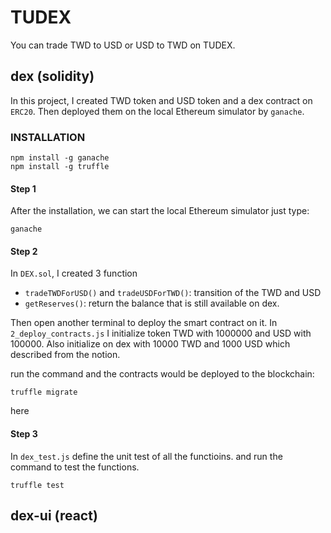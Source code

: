 # TUDEX
You can trade TWD to USD or USD to TWD on TUDEX.

## dex (solidity)

In this project, I created TWD token and USD token and a dex contract on `ERC20`.
Then deployed them on the local Ethereum simulator by `ganache`.

### INSTALLATION
```
npm install -g ganache
npm install -g truffle
```

#### Step 1
After the installation, we can start the local Ethereum simulator just type:
```
ganache
```

#### Step 2

In `DEX.sol`, I created 3 function
* `tradeTWDForUSD()` and `tradeUSDForTWD()`: transition of the TWD and USD
* `getReserves()`: return the balance that is still available on dex.

Then open another terminal to deploy the smart contract on it.
In `2_deploy_contracts.js` I initialize token TWD with 1000000 and USD with 100000.
Also initialize on dex with 10000 TWD and 1000 USD which described from the notion.

run the command and the contracts would be deployed to the blockchain:
```
truffle migrate
```

here 

#### Step 3

In `dex_test.js` define the unit test of all the functioins.
and run the command to test the functions.
```
truffle test
```

## dex-ui (react)


